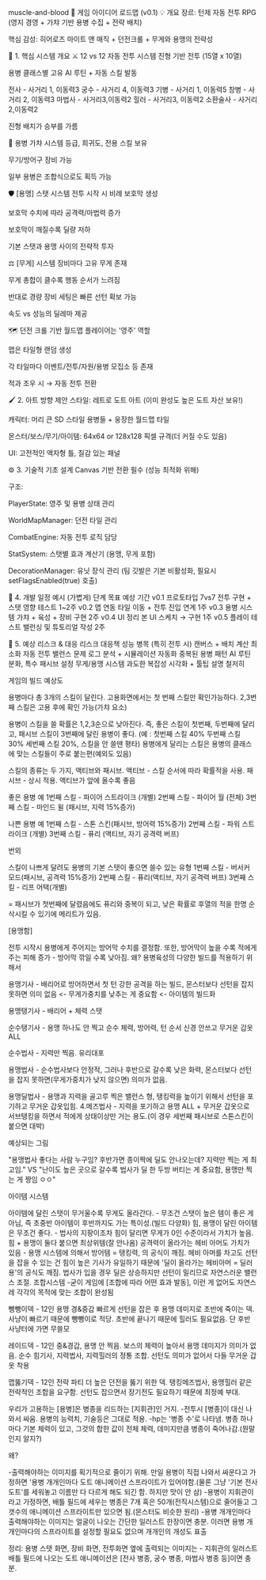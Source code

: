 muscle-and-blood
🎯 게임 아이디어 로드맵 (v0.1) 💡 개요 장르: 턴제 자동 전투 RPG (영지 경영 + 가챠 기반 용병 수집 + 전략 배치)

핵심 감성: 히어로즈 마이트 앤 매직 + 던전크롤 + 무게와 용맹의 전략성

🧩 1. 핵심 시스템 개요 ⚔️ 12 vs 12 자동 전투 시스템 진형 기반 전투 (15열 x 10열)

용병 클래스별 고유 AI 루틴 + 자동 스킬 발동

전사 - 사거리 1, 이동력3 궁수 - 사거리 4, 이동력3 기병 - 사거리 1, 이동력5 창병 - 사거리 2, 이동력3 마법사 - 사거리3,이동력2 힐러 - 사거리3, 이동력2 소환술사 - 사거리2,이동력2

진형 배치가 승부를 가름

🧿 용병 가챠 시스템 등급, 희귀도, 전용 스킬 보유

무기/방어구 장비 가능

일부 용병은 조합식으로도 획득 가능

🛡 [용맹] 스탯 시스템 전투 시작 시 비례 보호막 생성

보호막 수치에 따라 공격력/마법력 증가

보호막이 깨질수록 딜량 저하

기본 스탯과 용맹 사이의 전략적 투자

⚖️ [무게] 시스템 장비마다 고유 무게 존재

무게 총합이 클수록 행동 순서가 느려짐

반대로 경량 장비 세팅은 빠른 선턴 확보 가능

속도 vs 성능의 딜레마 제공

🗺 던전 크롤 기반 월드맵 플레이어는 '영주' 역할

맵은 타일형 랜덤 생성

각 타일마다 이벤트/전투/자원/용병 모집소 등 존재

적과 조우 시 → 자동 전투 전환

🖌 2. 아트 방향 제안 스타일: 레트로 도트 아트 (이미 완성도 높은 도트 자산 보유!)

캐릭터: 머리 큰 SD 스타일 용병들 + 웅장한 월드맵 타일

몬스터/보스/무기/아이템: 64x64 or 128x128 픽셀 규격(더 커질 수도 있음)

UI: 고전적인 액자형 틀, 질감 있는 패널

⚙️ 3. 기술적 기초 설계 Canvas 기반 전환 필수 (성능 최적화 위해)

구조:

PlayerState: 영주 및 용병 상태 관리

WorldMapManager: 던전 타일 관리

CombatEngine: 자동 전투 로직 담당

StatSystem: 스탯별 효과 계산기 (용맹, 무게 포함)

DecorationManager: 유닛 장식 관리 (팀 깃발은 기본 비활성화, 필요시 setFlagsEnabled(true) 호출)

📆 4. 개발 일정 예시 (가볍게) 단계 목표 예상 기간 v0.1 프로토타입 7vs7 전투 구현 + 스탯 영향 테스트 1~2주 v0.2 맵 연동 타일 이동 + 전투 진입 연계 1주 v0.3 용병 시스템 가챠 + 육성 + 장비 구현 2주 v0.4 UI 정리 본 UI 스케치 → 구현 1주 v0.5 플레이 테스트 밸런싱 및 튜토리얼 작성 2주

🧨 5. 예상 리스크 & 대응 리스크 대응책 성능 병목 (특히 전투 시) 캔버스 + 배치 계산 최소화 자동 전투 밸런스 문제 로그 분석 + 시뮬레이션 자동화 중복된 용병 패턴 AI 루틴 분화, 특수 패시브 설정 무게/용맹 시스템 과도한 복잡성 시각화 + 툴팁 설명 철저히

게임의 빌드 예상도

용병마다 총 3개의 스킬이 달린다. 고용화면에서는 첫 번째 스킬만 확인가능하다. 2,3번째 스킬은 고용 후에 확인 가능(가챠 요소)

용병이 스킬을 쓸 확률은 1,2,3순으로 낮아진다. 즉, 좋은 스킬이 첫번째, 두번째에 달리고, 패시브 스킬이 3번째에 달린 용병이 좋다. (예 : 첫번째 스킬 40% 두번째 스킬 30% 세번째 스킬 20%, 스킬을 안 쓸땐 평타) 용병에게 달리는 스킬은 용병의 클래스에 맞는 스킬들이 주로 붙는편(예외도 있음)

스킬의 종류는 두 가지, 액티브와 패시브. 액티브 - 스킬 순서에 따라 확률적을 사용. 패시브 - 상시 적용. 액티브가 앞에 올수록 좋음

좋은 용병 예 1번째 스킬 - 파이어 스트라이크 (개별) 2번째 스킬 - 파이어 월 (전체) 3번째 스킬 - 마인드 윌 (패시브, 지력 15%증가)

나쁜 용병 예 1번째 스킬 - 스톤 스킨(패시브, 방어력 15%증가) 2번째 스킬 - 파워 스트라이크 (개별) 3번째 스킬 - 퓨리 (액티브, 자기 공격력 버프)

번외

스킬이 나쁘게 달려도 용병의 기본 스탯이 좋으면 쓸수 있는 유형 1번째 스킬 - 버서커 모드(패시브, 공격력 15%증가) 2번째 스킬 - 퓨리(액티브, 자기 공격력 버프) 3번째 스킬 - 리프 어택(개별)

= 패시브가 첫번째에 달렸음에도 퓨리와 중복이 되고, 낮은 확률로 후열의 적을 한명 순삭시킬 수 있기에 메리트가 있음.

[용맹함]

전투 시작시 용병에게 주어지는 방어막 수치를 결정함. 또한, 방어막이 높을 수록 적에게 주는 피해 증가 - 방어막 깎일 수록 낮아짐. 왜? 용병육성의 다양한 빌드를 적용하기 위해서

용맹기사 - 배리어로 방어하면서 첫 턴 강한 공격을 하는 빌드, 몬스터보다 선턴을 잡지 못하면 의미 없음 <- 무게가중치를 낮추는 게 중요함 <- 아이템의 빌드화

용맹탱기사 - 배리어 + 체력 스탯

순수탱기사 - 용맹 하나도 안 찍고 순수 체력, 방어력, 턴 순서 신경 안쓰고 무거운 갑옷 ALL

순수법사 - 지력만 찍음. 유리대포

용맹법사 - 순수법사보다 안정적, 그러나 후반으로 갈수록 낮은 화력, 몬스터보다 선턴을 잡지 못하면(무게가중치가 낮지 않으면) 의미가 없음.

용맹딜법사 - 용맹과 지력을 골고루 찍은 밸런스 형, 탱킹력을 높이기 위해서 선턴을 포기하고 무거운 갑옷입힘. 4.메즈법사 - 지력을 포기하고 용맹 ALL + 무거운 갑옷으로 서브탱킹을 하면서 적에게 상태이상만 거는 용도.(이 경우 세번째 패시브로 스톤스킨이 붙으면 대박)

예상되는 그림

"용맹법사 좋다는 사람 누구임? 후반가면 종이짝에 딜도 안나오는데? 지력만 찍는 게 최고임." VS "난이도 높은 곳으로 갈수록 법사가 딜 한 두방 버티는 게 중요함, 용맹만 찍는 게 짱임 ㅇㅇ"

아이템 시스템

아이템에 달린 스탯이 무거울수록 무게도 올라간다. - 무조건 스탯이 높은 템이 좋은 게 아님, 즉 초중반 아이템이 후반까지도 가는 특이성.(빌드 다양화) 힘, 용맹이 달린 아이템은 무조건 좋다. - 법사의 지팡이조차 힘이 달리면 무게가 0인 수준이라서 가치가 높음. 힘 + 용맹이 둘다 붙으면 최상위템(잘 안나옴) 공격력이 올라가는 헤비 아머도 가치가 있음 - 용맹 시스템에 의해서 방어템 = 탱킹력, 의 공식이 깨짐. 헤비 아머를 차고도 선턴을 잡을 수 있는 건 힘이 높은 기사가 유일하기 때문에 '딜이 올라가는 헤비아머 = 딜러용'의 공식도 깨짐. 법사가 입을 경우 딜은 상승하지만 선턴이 밀리므로 자연스러운 밸런스 조절. 조합시스템 -굳이 게임에 [조합에 따라 어떤 효과 발동], 이런 게 없어도 자연스레 각각의 목적에 맞는 조합이 완성됨

뺑뺑이덱 - 12인 용맹 경&중갑 빠르게 선턴을 잡은 후 용맹 데미지로 초반에 죽이는 덱. 사냥이 빠르기 때문에 뺑뺑이로 적당. 초반에 끝나기 때문에 힐러도 필요없음. 단 후반 사냥터에 가면 무쓸모

레이드덱 - 12인 중&경갑, 용맹 안 찍음. 보스의 체력이 높아서 용맹 데미지가 의미가 없음. 순수 힘기사, 지력법사, 지력힐러의 정통 조합. 선턴도 의미가 없어서 다들 무거운 갑옷 착용

맵뚫기덱 - 12인 전략 파티 더 높은 던전을 뚫기 위한 덱. 탱킹메즈법사, 용맹힐러 같은 전략적인 조합을 요구함. 선턴도 잡으면서 장기전도 필요하기 때문에 최정예 부대.

우리가 고용하는 [용병]은 병종을 리드하는 [지휘관]인 거지. -전투시 [병종]이 대신 나와서 싸움. 용병의 능력치, 기술등은 그대로 적용. -hp는 '병종 수'로 나타냄. 병종 하나마다 기본 체력이 있고, 그것의 합한 값이 전체 체력, 데미지만큼 병종이 죽어나감.(뭔말인지 알지?)

왜?

-출력해야하는 이미지를 획기적으로 줄이기 위해. 만일 용병이 직접 나와서 싸운다고 가정하면 '용병 개개인마다 도트 애니메이션 스프라이트가 있어야함.(물론 그냥 '기본 전사 도트'를 세워놓고 이름만 다 다르게 해도 되긴 함. 하지만 맛이 안 삼) -용병이 지휘관이라고 가정하면, 배틀 필드에 세우는 병종은 7개 혹은 50개(전직시스템)으로 줄어들고 그 갯수의 애니메이션 스프라이트만 있으면 됨.(몬스터도 비슷한 원리) -용병 개개인마다 출력해야하는 이미지는 얼굴이 나오는 간단한 일러스트 한장이면 충분. 이러면 용병 개개인마다의 스프라이트를 설정할 필요도 없으며 개개인의 개성도 표출

정리: 용병 스탯 화면, 장비 화면, 전투화면 옆에 출력되는 이미지는 - 지휘관의 일러스트 배틀 필드에 나오는 도트 애니메이션은 [전사 병종, 궁수 병종, 마법사 병종 등]이면 충분.
